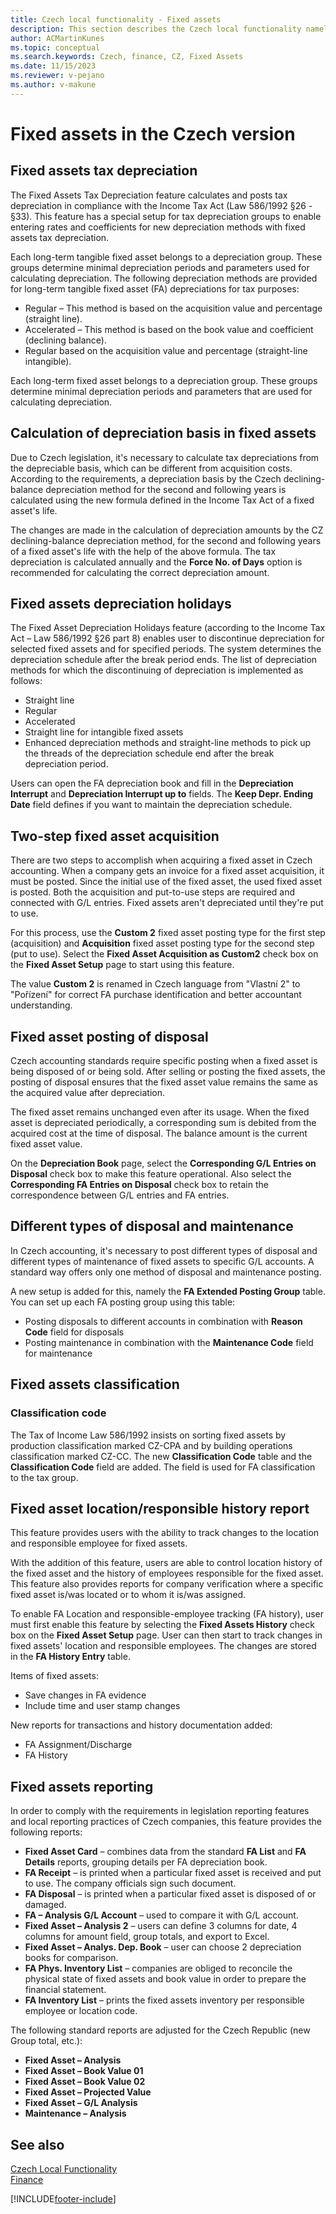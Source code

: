 ```yaml
---
title: Czech local functionality - Fixed assets
description: This section describes the Czech local functionality namely the Fixed Assets Tax Depreciation feature.
author: ACMartinKunes
ms.topic: conceptual
ms.search.keywords: Czech, finance, CZ, Fixed Assets
ms.date: 11/15/2023
ms.reviewer: v-pejano
ms.author: v-makune
---
```


# Fixed assets in the Czech version

## Fixed assets tax depreciation

The Fixed Assets Tax Depreciation feature calculates and posts tax depreciation in compliance with the Income Tax Act (Law 586/1992 §26 - §33). This feature has a special setup for tax depreciation groups to enable entering rates and coefficients for new depreciation methods with fixed assets tax depreciation.

Each long-term tangible fixed asset belongs to a depreciation group. These groups determine minimal depreciation periods and parameters used for calculating depreciation. The following depreciation methods are provided for long-term tangible fixed asset (FA) depreciations for tax purposes:

- Regular – This method is based on the acquisition value and percentage (straight line).
- Accelerated – This method is based on the book value and coefficient (declining balance).
- Regular based on the acquisition value and percentage (straight-line intangible).

Each long-term fixed asset belongs to a depreciation group. These groups determine minimal depreciation periods and parameters that are used for calculating depreciation.

## Calculation of depreciation basis in fixed assets

Due to Czech legislation, it's necessary to calculate tax depreciations from the depreciable basis, which can be different from acquisition costs. According to the requirements, a depreciation basis by the Czech declining-balance depreciation method for the second and following years is calculated using the new formula defined in the Income Tax Act of a fixed asset's life.

The changes are made in the calculation of depreciation amounts by the CZ declining-balance depreciation method, for the second and following years of a fixed asset's life with the help of the above formula. The tax depreciation is calculated annually and the **Force No. of Days** option is recommended for calculating the correct depreciation amount.

## Fixed assets depreciation holidays

The Fixed Asset Depreciation Holidays feature (according to the Income Tax Act – Law 586/1992 §26 part 8) enables user to discontinue depreciation for selected fixed assets and for specified periods. The system determines the depreciation schedule after the break period ends.
The list of depreciation methods for which the discontinuing of depreciation is implemented as follows:

- Straight line
- Regular
- Accelerated
- Straight line for intangible fixed assets
- Enhanced depreciation methods and straight-line methods to pick up the threads of the depreciation schedule end after the break depreciation period.  

Users can open the FA depreciation book and fill in the **Depreciation Interrupt** and **Depreciation Interrupt up to** fields. The **Keep Depr. Ending Date** field defines if you want to maintain the depreciation schedule.

## Two-step fixed asset acquisition

There are two steps to accomplish when acquiring a fixed asset in Czech accounting. When a company gets an invoice for a fixed asset acquisition, it must be posted. Since the initial use of the fixed asset, the used fixed asset is posted. Both the acquisition and put-to-use steps are required and connected with G/L entries. Fixed assets aren't depreciated until they're put to use.

For this process, use the **Custom 2** fixed asset posting type for the first step (acquisition) and **Acquisition** fixed asset posting type for the second step (put to use). Select the **Fixed Asset Acquisition as Custom2** check box on the **Fixed Asset Setup** page to start using this feature.

The value **Custom 2** is renamed in Czech language from "Vlastní 2" to "Pořízení" for correct FA purchase identification and better accountant understanding.

## Fixed asset posting of disposal

Czech accounting standards require specific posting when a fixed asset is being disposed of or being sold. After selling or posting the fixed assets, the posting of disposal ensures that the fixed asset value remains the same as the acquired value after depreciation.

The fixed asset remains unchanged even after its usage. When the fixed asset is depreciated periodically, a corresponding sum is debited from the acquired cost at the time of disposal. The balance amount is the current fixed asset value.

On the **Depreciation Book** page, select the **Corresponding G/L Entries on Disposal** check box to make this feature operational. Also select the **Corresponding FA Entries on Disposal** check box to retain the correspondence between G/L entries and FA entries.  

## Different types of disposal and maintenance

In Czech accounting, it's necessary to post different types of disposal and different types of maintenance of fixed assets to specific G/L accounts. A standard way offers only one method of disposal and maintenance posting.

A new setup is added for this, namely the **FA Extended Posting Group** table. You can set up each FA posting group using this table:

- Posting disposals to different accounts in combination with **Reason Code** field for disposals
- Posting maintenance in combination with the **Maintenance Code** field for maintenance

## Fixed assets classification

### Classification code

The Tax of Income Law 586/1992 insists on sorting fixed assets by production classification marked CZ-CPA and by building operations classification marked CZ-CC. The new **Classification Code** table and the **Classification Code** field are added. The field is used for FA classification to the tax group.

## Fixed asset location/responsible history report

This feature provides users with the ability to track changes to the location and responsible employee for fixed assets.

With the addition of this feature, users are able to control location history of the fixed asset and the history of employees responsible for the fixed asset.
This feature also provides reports for company verification where a specific fixed asset is/was located or to whom it is/was assigned.

To enable FA Location and responsible-employee tracking (FA history), user must first enable this feature by selecting the **Fixed Assets History** check box on the **Fixed Asset Setup** page. User can then start to track changes in fixed assets' location and responsible employees. The changes are stored in the **FA History Entry** table.

Items of fixed assets:
- Save changes in FA evidence
- Include time and user stamp changes

New reports for transactions and history documentation added:
- FA Assignment/Discharge
- FA History

## Fixed assets reporting

In order to comply with the requirements in legislation reporting features and local reporting practices of Czech companies, this feature provides the following reports:

- **Fixed Asset Card** – combines data from the standard **FA List** and **FA Details** reports, grouping details per FA depreciation book.
- **FA Receipt** – is printed when a particular fixed asset is received and put to use. The company officials sign such document.
- **FA Disposal** – is printed when a particular fixed asset is disposed of or damaged.
- **FA – Analysis G/L Account** – used to compare it with G/L account.
- **Fixed Asset – Analysis 2** – users can define 3 columns for date, 4 columns for amount field, group totals, and export to Excel.
- **Fixed Asset – Analys. Dep. Book** – user can choose 2 depreciation books for comparison.
- **FA Phys. Inventory List** – companies are obliged to reconcile the physical state of fixed assets and book value in order to prepare the financial statement.  
- **FA Inventory List** – prints the fixed assets inventory per responsible employee or location code.

The following standard reports are adjusted for the Czech Republic (new Group total, etc.):
- **Fixed Asset – Analysis**
- **Fixed Asset – Book Value 01**
- **Fixed Asset – Book Value 02**
- **Fixed Asset – Projected Value**
- **Fixed Asset – G/L Analysis**
- **Maintenance – Analysis**

## See also

[Czech Local Functionality](czech-local-functionality.md)  
[Finance](finance.md)  


[!INCLUDE[footer-include](../../includes/footer-banner.md)]